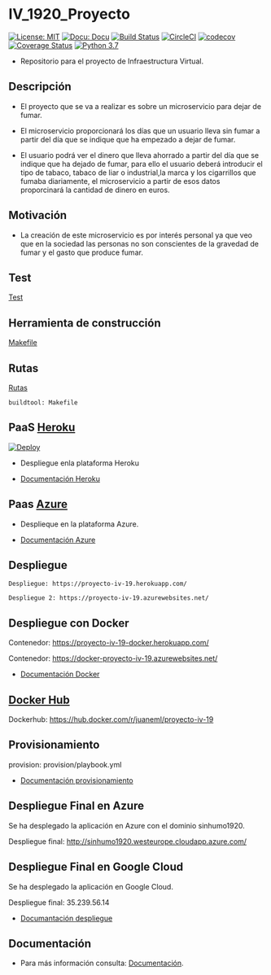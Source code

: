 # IV_1920_Proyecto
[![License: MIT](https://img.shields.io/badge/License-MIT-yellow.svg)](https://opensource.org/licenses/MIT)
[![Docu: Docu](https://img.shields.io/static/v1?label=Documentación&message=si&color=success)](https://juaneml.github.io/doc_IV-1920_Proyecto/)
[![Build Status](https://travis-ci.org/juaneml/IV_1920_Proyecto.svg?branch=master)](https://travis-ci.org/juaneml/IV_1920_Proyecto)
[![CircleCI](https://circleci.com/gh/juaneml/IV_1920_Proyecto.svg?style=svg)](https://circleci.com/gh/juaneml/IV_1920_Proyecto)
[![codecov](https://codecov.io/gh/juaneml/IV_1920_Proyecto/branch/master/graph/badge.svg)](https://codecov.io/gh/juaneml/IV_1920_Proyecto)
[![Coverage Status](https://coveralls.io/repos/github/juaneml/IV_1920_Proyecto/badge.svg?branch=master)](https://coveralls.io/github/juaneml/IV_1920_Proyecto?branch=master)
[![Python 3.7](https://img.shields.io/badge/python-3.7-blue.svg)](https://www.python.org/downloads/release/python-360/)

- Repositorio para el proyecto de Infraestructura Virtual.

## Descripción

- El proyecto que se va a realizar es sobre un microservicio para dejar de fumar.
  
- El microservicio proporcionará los días que un usuario lleva sin fumar a partir del día que se indique que ha empezado a dejar de fumar.
  
- El usuario podrá ver el dinero que lleva ahorrado a partir del día que se indique que ha dejado de fumar, para ello el usuario deberá introducir el tipo de tabaco, tabaco de liar o industrial,la marca y los cigarrillos que fumaba diariamente, el microservicio a partir de esos datos proporcinará la cantidad de dinero en euros.

## Motivación

- La creación de este microservicio es por interés personal ya que veo que en la sociedad las personas no son conscientes de la gravedad de fumar y el gasto que produce fumar.

## Test
[Test](https://github.com/juaneml/IV_1920_Proyecto/tree/master/test)

## Herramienta de construcción
[Makefile](/doc/herramienta_construcción.md)


## Rutas
[Rutas](/doc/doc_clases.md)

~~~
buildtool: Makefile
~~~

## PaaS [Heroku](https://www.heroku.com)
[![Deploy](https://www.herokucdn.com/deploy/button.svg)](https://proyecto-iv-19.herokuapp.com/)

- Despliegue enla plataforma Heroku

- [Documentación Heroku](doc/heroku.md)

## Paas [Azure](https://azure.microsoft.com)
- Desplieque en la plataforma Azure.
  
- [Documentación Azure](doc/azure.md)

## Despliegue

~~~~
Despliegue: https://proyecto-iv-19.herokuapp.com/

Despliegue 2: https://proyecto-iv-19.azurewebsites.net/
~~~~

## Despliegue con Docker

Contenedor: https://proyecto-iv-19-docker.herokuapp.com/

Contenedor: https://docker-proyecto-iv-19.azurewebsites.net/


- [Documentación Docker](doc/docker.md)

## [Docker Hub](https://hub.docker.com)
Dockerhub: https://hub.docker.com/r/juaneml/proyecto-iv-19


## Provisionamiento
provision: provision/playbook.yml

- [Documentación provisionamiento](doc/doc_provision.md)

## Despliegue Final en Azure

Se ha desplegado la aplicación en Azure con el dominio sinhumo1920.

Despliegue final: http://sinhumo1920.westeurope.cloudapp.azure.com/

## Despliegue Final en Google Cloud

Se ha desplegado la aplicación en Google Cloud.

Despliegue final: 35.239.56.14

- [Documantación despliegue](doc/despliegue_cloud.md)

## Documentación
- Para más información consulta: [Documentación](https://github.com/juaneml/IV_1920_Proyecto/tree/master/doc).


